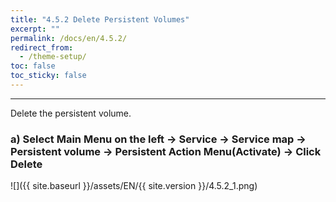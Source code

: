 ```yaml
---
title: "4.5.2 Delete Persistent Volumes"
excerpt: ""
permalink: /docs/en/4.5.2/
redirect_from:
  - /theme-setup/
toc: false
toc_sticky: false
---
```


---
Delete the persistent volume.

### a\) Select Main Menu on the left → Service → Service map → Persistent volume → Persistent Action Menu\(Activate\) → Click Delete
![]({{ site.baseurl }}/assets/EN/{{ site.version }}/4.5.2_1.png)
